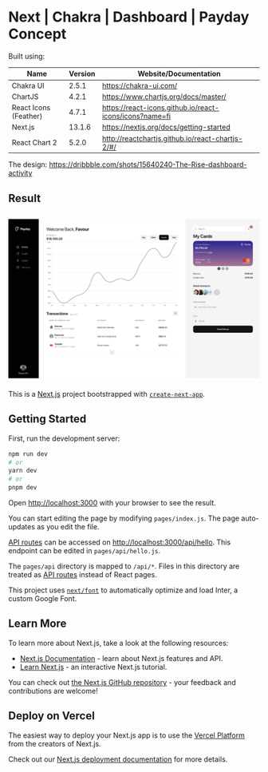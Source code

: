 # Next | Chakra | Dashboard | Payday Concept

Built using:

| Name                  | Version | Website/Documentation                                   |
| --------------------- | ------- | ------------------------------------------------------- |
| Chakra UI             | 2.5.1   | https://chakra-ui.com/                                  |
| ChartJS               | 4.2.1   | https://www.chartjs.org/docs/master/                    |
| React Icons (Feather) | 4.7.1   | https://react-icons.github.io/react-icons/icons?name=fi |
| Next.js               | 13.1.6  | https://nextjs.org/docs/getting-started                 |
| React Chart 2         | 5.2.0   | http://reactchartjs.github.io/react-chartjs-2/#/        |

The design: https://dribbble.com/shots/15640240-The-Rise-dashboard-activity

## Result

## ![Design preview for the REST Countries API app coding challenge](./public/preview.png)

This is a [Next.js](https://nextjs.org/) project bootstrapped with [`create-next-app`](https://github.com/vercel/next.js/tree/canary/packages/create-next-app).

## Getting Started

First, run the development server:

```bash
npm run dev
# or
yarn dev
# or
pnpm dev
```

Open [http://localhost:3000](http://localhost:3000) with your browser to see the result.

You can start editing the page by modifying `pages/index.js`. The page auto-updates as you edit the file.

[API routes](https://nextjs.org/docs/api-routes/introduction) can be accessed on [http://localhost:3000/api/hello](http://localhost:3000/api/hello). This endpoint can be edited in `pages/api/hello.js`.

The `pages/api` directory is mapped to `/api/*`. Files in this directory are treated as [API routes](https://nextjs.org/docs/api-routes/introduction) instead of React pages.

This project uses [`next/font`](https://nextjs.org/docs/basic-features/font-optimization) to automatically optimize and load Inter, a custom Google Font.

## Learn More

To learn more about Next.js, take a look at the following resources:

- [Next.js Documentation](https://nextjs.org/docs) - learn about Next.js features and API.
- [Learn Next.js](https://nextjs.org/learn) - an interactive Next.js tutorial.

You can check out [the Next.js GitHub repository](https://github.com/vercel/next.js/) - your feedback and contributions are welcome!

## Deploy on Vercel

The easiest way to deploy your Next.js app is to use the [Vercel Platform](https://vercel.com/new?utm_medium=default-template&filter=next.js&utm_source=create-next-app&utm_campaign=create-next-app-readme) from the creators of Next.js.

Check out our [Next.js deployment documentation](https://nextjs.org/docs/deployment) for more details.
